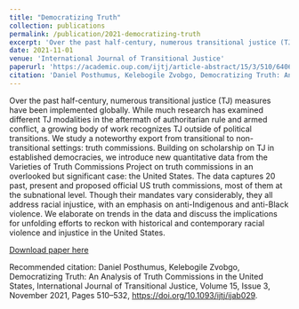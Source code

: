 ```yaml
---
title: "Democratizing Truth"
collection: publications
permalink: /publication/2021-democratizing-truth
excerpt: 'Over the past half-century, numerous transitional justice (TJ) measures have been implemented globally. While much research has examined different TJ modalities in the aftermath of authoritarian rule and armed conflict, a growing body of work recognizes TJ outside of political transitions. We study a noteworthy export from transitional to non-transitional settings: truth commissions. Building on scholarship on TJ in established democracies, we introduce new quantitative data from the Varieties of Truth Commissions Project on truth commissions in an overlooked but significant case: the United States. The data captures 20 past, present and proposed official US truth commissions, most of them at the subnational level. Though their mandates vary considerably, they all address racial injustice, with an emphasis on anti-Indigenous and anti-Black violence. We elaborate on trends in the data and discuss the implications for unfolding efforts to reckon with historical and contemporary racial violence and injustice in the United States.'
date: 2021-11-01
venue: 'International Journal of Transitional Justice'
paperurl: 'https://academic.oup.com/ijtj/article-abstract/15/3/510/6406461'
citation: 'Daniel Posthumus, Kelebogile Zvobgo, Democratizing Truth: An Analysis of Truth Commissions in the United States, International Journal of Transitional Justice, Volume 15, Issue 3, November 2021, Pages 510–532, https://doi.org/10.1093/ijtj/ijab029.'
---
```

Over the past half-century, numerous transitional justice (TJ) measures have been implemented globally. While much research has examined different TJ modalities in the aftermath of authoritarian rule and armed conflict, a growing body of work recognizes TJ outside of political transitions. We study a noteworthy export from transitional to non-transitional settings: truth commissions. Building on scholarship on TJ in established democracies, we introduce new quantitative data from the Varieties of Truth Commissions Project on truth commissions in an overlooked but significant case: the United States. The data captures 20 past, present and proposed official US truth commissions, most of them at the subnational level. Though their mandates vary considerably, they all address racial injustice, with an emphasis on anti-Indigenous and anti-Black violence. We elaborate on trends in the data and discuss the implications for unfolding efforts to reckon with historical and contemporary racial violence and injustice in the United States.

[Download paper here](https://www.researchgate.net/publication/355439206_Democratizing_Truth_An_Analysis_of_Truth_Commissions_in_the_United_States)

Recommended citation: Daniel Posthumus, Kelebogile Zvobgo, Democratizing Truth: An Analysis of Truth Commissions in the United States, International Journal of Transitional Justice, Volume 15, Issue 3, November 2021, Pages 510–532, https://doi.org/10.1093/ijtj/ijab029.